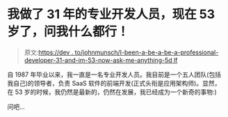 # 我做了 31 年的专业开发人员，现在 53 岁了，问我什么都行！

> 原文:[https://dev . to/johnmunsch/I-been-a-be-a-be-a-professional-developer-31-and-im-53-now-ask-me-anything-5d lf](https://dev.to/johnmunsch/i-have-been-a-professional-developer-for-31-years-and-im-53-now-ask-me-anything-5dlf)

自 1987 年毕业以来，我一直是一名专业开发人员。我目前是一个五人团队(包括我自己)的领导者，负责 SaaS 软件的前端开发(正式头衔是应用架构师)。显然，在 53 岁的时候，我仍然是最新的，仍然在发展，我已经成为一个新奇的事物:)

问吧...